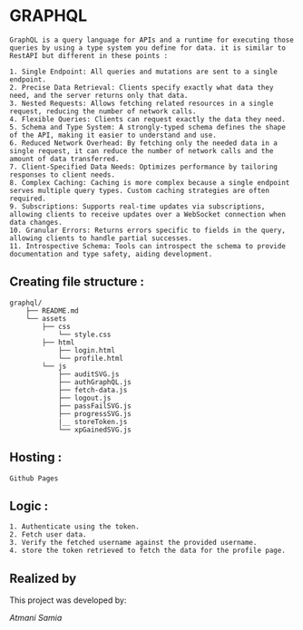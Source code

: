 # GRAPHQL

    GraphQL is a query language for APIs and a runtime for executing those queries by using a type system you define for data. it is similar to RestAPI but different in these points :

    1. Single Endpoint: All queries and mutations are sent to a single endpoint.
    2. Precise Data Retrieval: Clients specify exactly what data they need, and the server returns only that data.
    3. Nested Requests: Allows fetching related resources in a single request, reducing the number of network calls.
    4. Flexible Queries: Clients can request exactly the data they need.
    5. Schema and Type System: A strongly-typed schema defines the shape of the API, making it easier to understand and use.
    6. Reduced Network Overhead: By fetching only the needed data in a single request, it can reduce the number of network calls and the amount of data transferred.
    7. Client-Specified Data Needs: Optimizes performance by tailoring responses to client needs.
    8. Complex Caching: Caching is more complex because a single endpoint serves multiple query types. Custom caching strategies are often required.
    9. Subscriptions: Supports real-time updates via subscriptions, allowing clients to receive updates over a WebSocket connection when data changes.
    10. Granular Errors: Returns errors specific to fields in the query, allowing clients to handle partial successes.
    11. Introspective Schema: Tools can introspect the schema to provide documentation and type safety, aiding development.

## Creating file structure :

    graphql/
        ├── README.md
        └── assets
            ├── css
                └── style.css
            ├── html
                ├── login.html
                └── profile.html
            └── js
                ├── auditSVG.js
                ├── authGraphQL.js
                ├── fetch-data.js
                ├── logout.js
                ├── passFailSVG.js
                ├── progressSVG.js
                |__ storeToken.js
                └── xpGainedSVG.js

## Hosting :

    Github Pages

## Logic :

    1. Authenticate using the token.
    2. Fetch user data.
    3. Verify the fetched username against the provided username.
    4. store the token retrieved to fetch the data for the profile page.

## Realized by

This project was developed by:

_Atmani Samia_

